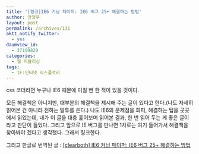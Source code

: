 ```yaml
---
title: '[링크]IE6 커닝 페이퍼: IE6 버그 25+ 해결하는 방법'
author: 안형우
layout: post
permalink: /archives/131
aktt_notify_twitter:
  - yes
daumview_id:
  - 37199829
categories:
  - 웹 퍼블리싱
tags:
  - IE:인터넷 익스플로러
---
```

css 코더라면 누구나 IE6 때문에 미칠 뻔 한 적이 있을 것이다.

모든 해결책은 아니지만, 대부분의 해결책을 제시해 주는 글이 있다고 한다.(나도 자세히 읽어본 건 아니라 전하는 말투를 쓴다.) 나도 IE6의 문제점을 회피, 해결하는 팁을 곳곳에서 읽었는데, 내가 이 글을 대충 훑어보며 읽어본 결과, 한 번 읽어 두는 게 좋은 글이라고 판단이 들었다. 그리고 앞으로 IE 버그를 만나면 1차로는 여기 들어가서 해결책을 찾아봐야 겠다고 생각했다. 그래서 링크한다.

그리고 한글로 번역된 글 : <a href="http://www.clearboth.org/ultimate-ie6-cheatsheet-how-to-fix-25-internet-explorer-6-bugs/" target="_blank">[clearboth] IE6 커닝 페이퍼: IE6 버그 25+ 해결하는 방법</a>